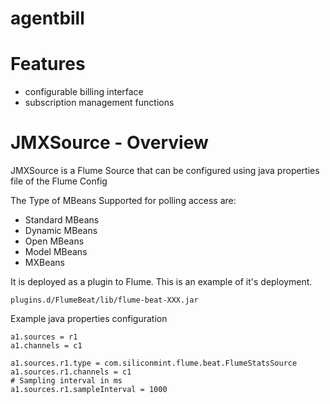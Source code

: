 agentbill
=========

Features
========
- configurable billing interface
- subscription management functions


JMXSource - Overview
=========

JMXSource is a Flume Source that can be configured using java properties file of the Flume Config

The Type of MBeans Supported for polling access are:

* Standard MBeans
* Dynamic MBeans
* Open MBeans
* Model MBeans
* MXBeans

It is deployed as a plugin to Flume.  This is an example of it's deployment.

    plugins.d/FlumeBeat/lib/flume-beat-XXX.jar

Example java properties configuration

    a1.sources = r1
    a1.channels = c1
    
    a1.sources.r1.type = com.siliconmint.flume.beat.FlumeStatsSource
    a1.sources.r1.channels = c1
    # Sampling interval in ms
    a1.sources.r1.sampleInterval = 1000
